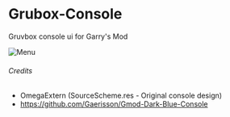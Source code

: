 # Grubox-Console
Gruvbox console ui for Garry's Mod

![Menu](      )

###### Credits ######
 - OmegaExtern (SourceScheme.res - Original console design)
 - https://github.com/Gaerisson/Gmod-Dark-Blue-Console
